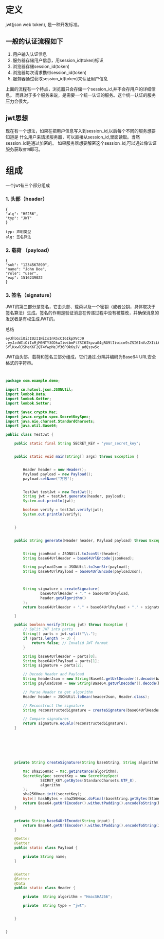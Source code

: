 # 定义

jwt(json web token), 是一种开发标准。

## 一般的认证流程如下

1. 用户输入认证信息
2. 服务器存储用户信息，用session_id(token)标识
3. 浏览器存储session_id(token)
4. 浏览器每次请求携带session_id(token)
5. 服务器通过获取session_id(token)来认证用户信息

上面的流程有一个特点，浏览器只会存储一个session_id,并不会存用户的详细信息。
而且对于多个服务来说，是需要一个统一认证的服务。这个统一认证的服务压力会很大。

## jwt思想

现在有一个想法，如果在把用户信息写入到session_id,以后每个不同的服务想要知道是
什么用户来请求服务器，可以直接从session_id,里面读取。当然session_id是通过加密的。
如果服务器想要解密这个session_id,可以通过像认证服务获取```密钥```即可。

# 组成

一个jwt有三个部分组成

### 1. 头部（header）


    {
    "alg": "HS256",
    "typ": "JWT"
    }

    typ: 声明类型
    alg: 签名算法

### 2. 载荷 （payload）


    {
    "sub": "1234567890",
    "name": "John Doe",
    "role": "user",
    "exp": 1516239022
    }

### 3. 签名（signature）
JWT的第三部分是签名，它由头部、载荷以及一个密钥（或者公钥，具体取决于签名算法）生成。签名的作用是验证消息在传递过程中没有被篡改，并确保消息的发送者是有权生成JWT的。

总结
```
eyJhbGciOiJIUzI1NiIsInR5cCI6IkpXVCJ9
.eyJzdWIiOiIxMjM0NTY3ODkwIiwibmFtZSI6IkpvaG4gRG9lIiwicm9sZSI6InVzZXIiLCJleHAiOjE1MTYyMzkwMjJ9
SflKxwRJSMeKKF2QT4fwpMeJf36POk6yJV_adQssw5c

```
JWT由头部、载荷和签名三部分组成，它们通过.分隔并编码为Base64 URL安全格式的字符串。


```java


package com.example.demo;

import cn.hutool.json.JSONUtil;
import lombok.Data;
import lombok.Getter;
import lombok.Setter;

import javax.crypto.Mac;
import javax.crypto.spec.SecretKeySpec;
import java.nio.charset.StandardCharsets;
import java.util.Base64;

public class TestJwt {

    public static final String SECRET_KEY = "your_secret_key";


    public static void main(String[] args) throws Exception {


        Header header = new Header();
        Payload payload = new Payload();
        payload.setName("万芳");


        TestJwt testJwt = new TestJwt();
        String jwt = testJwt.generate(header, payload);
        System.out.println(jwt);

        boolean verify = testJwt.verify(jwt);
        System.out.println(verify);


    }


    public String generate(Header header, Payload payload) throws Exception {


        String jsonHead = JSONUtil.toJsonStr(header);
        String base64UrlHeader = base64UrlEncode(jsonHead);

        String payloadJson = JSONUtil.toJsonStr(payload);
        String base64UrlPayload = base64UrlEncode(payloadJson);



        String signature = createSignature(
                base64UrlHeader + "." + base64UrlPayload,
                header.getAlgorithm()
        );
        return base64UrlHeader + "." + base64UrlPayload + "." + signature;

    }

    public boolean verify(String jwt) throws Exception {
        // Split JWT into parts
        String[] parts = jwt.split("\\.");
        if (parts.length != 3) {
            return false; // Invalid JWT format
        }

        String base64UrlHeader = parts[0];
        String base64UrlPayload = parts[1];
        String signature = parts[2];

        // Decode Header and Payload
        String headerJson = new String(Base64.getUrlDecoder().decode(base64UrlHeader), StandardCharsets.UTF_8);
        String payloadJson = new String(Base64.getUrlDecoder().decode(base64UrlPayload), StandardCharsets.UTF_8);

        // Parse Header to get algorithm
        Header header = JSONUtil.toBean(headerJson, Header.class);

        // Reconstruct the signature
        String reconstructedSignature = createSignature(base64UrlHeader + "." + base64UrlPayload, header.getAlgorithm());

        // Compare signatures
        return signature.equals(reconstructedSignature);
    }







    private String createSignature(String baseString, String algorithm) throws Exception {

        Mac sha256Hmac = Mac.getInstance(algorithm);
        SecretKeySpec secretKey = new SecretKeySpec(
                SECRET_KEY.getBytes(StandardCharsets.UTF_8),
                algorithm
        );
        sha256Hmac.init(secretKey);
        byte[] hashBytes = sha256Hmac.doFinal(baseString.getBytes(StandardCharsets.UTF_8));
        return Base64.getUrlEncoder().withoutPadding().encodeToString(hashBytes);
    }


    private String base64UrlEncode(String input) {
        return Base64.getUrlEncoder().withoutPadding().encodeToString(input.getBytes(StandardCharsets.UTF_8));
    }

    @Getter
    @Setter
    public static class Payload {

        private String name;
    }


    @Getter
    @Setter
    @Data
    public static class Header {

        private  String algorithm = "HmacSHA256";

        private  String type = "jwt";


    }


}


```



